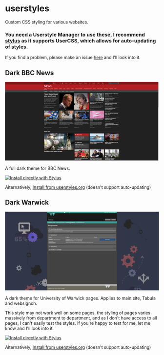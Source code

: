 # userstyles
Custom CSS styling for various websites.

### **You need a Userstyle Manager to use these, I recommend [stylus](https://github.com/openstyles/stylus) as it supports UserCSS, which allows for auto-updating of styles.**

If you find a problem, please make an issue [here](https://github.com/jamerst/userstyles/issues) and I'll look into it.

## Dark BBC News

![Dark BBC News Preview](dark_bbc_news.png)

A full dark theme for BBC News.

[![Install directly with Stylus](https://img.shields.io/badge/Install%20directly%20with-Stylus-00adad.svg)](https://github.com/jamerst/userstyles/raw/master/dark_bbc_news.user.css)

Alternatively, [Install from userstyles.org](https://userstyles.org/styles/164324/bbc-news-dark) (doesn't support auto-updating)

## Dark Warwick

![Dark Warwick Preview](dark_warwick.png)

A dark theme for University of Warwick pages. Applies to main site, Tabula and websignon.

This style may not work well on some pages, the styling of pages varies massively from department to department, and as I don't have access to all pages, I can't easily test the styles. If you're happy to test for me, let me know and I'll look into it.

[![Install directly with Stylus](https://img.shields.io/badge/Install%20directly%20with-Stylus-00adad.svg)](https://github.com/jamerst/userstyles/raw/master/dark_warwick.user.css)

Alternatively, [Install from userstyles.org](https://userstyles.org/styles/160641/dark-warwick) (doesn't support auto-updating)
